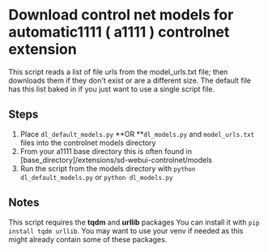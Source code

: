 # Download control net models for automatic1111 ( a1111 ) controlnet extension
This script reads a list of file urls from the model_urls.txt file; then downloads them if they don't exist or are a different size. The default file has this list baked in if you just want to use a single script file.

## Steps

1. Place `dl_default_models.py` **OR **`dl_models.py` and `model_urls.txt` files into the controlnet models directory
2. From your a1111 base directory this is often found in [base_directory]/extensions/sd-webui-controlnet/models
3. Run the script from the models directory with `python dl_default_models.py` or `python dl_models.py`


## Notes
This script requires the **tqdm** and **urllib** packages
You can install it with `pip install tqdm urllib`. You may want to use your venv if needed as this might already contain some of these packages.
